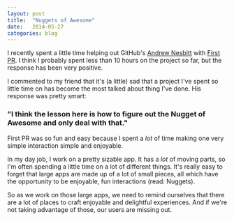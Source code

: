 ```yaml
---
layout: post
title:  "Nuggets of Awesome"
date:   2014-05-27
categories: blog
---
```


I recently spent a little time helping out GitHub's [Andrew Nesbitt](http://twitter.com/teabass) with [First PR](http://firstpr.me). I think I probably spent less than 10 hours on the project so far, but the response has been very positive.

I commented to my friend that it's (a little) sad that a project I've spent so little time on has become the most talked about thing I've done. His response was pretty smart:

### "I think the lesson here is how to figure out the Nugget of Awesome and only deal with that."

First PR was so fun and easy because I spent a *lot* of time making one very simple interaction simple and enjoyable.

In my day job, I work on a pretty sizable app. It has a *lot* of moving parts, so I'm often spending a little time on a lot of different things. It's really easy to forget that large apps are made up of a lot of small pieces, all which have the opportunity to be enjoyable, fun interactions (read: Nuggets).

So as we work on those large apps, we need to remind ourselves that there are a lot of places to craft enjoyable and delightful experiences. And if we're not taking advantage of those, our users are missing out.
